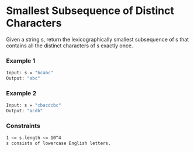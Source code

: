# Smallest Subsequence of Distinct Characters

Given a string s, return the lexicographically smallest subsequence of s that contains all the distinct characters of s exactly once.

### Example 1
```sh
Input: s = "bcabc"
Output: "abc"
```

### Example 2
```sh
Input: s = "cbacdcbc"
Output: "acdb"
```

### Constraints
```sh
1 <= s.length <= 10^4
s consists of lowercase English letters.
```

